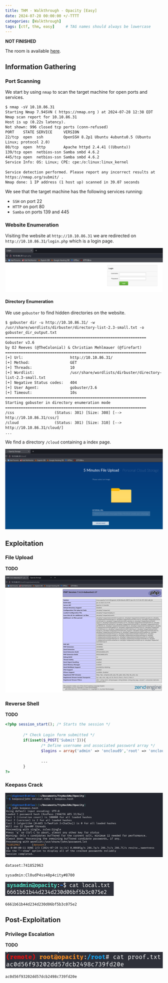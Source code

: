 ```yaml
---
title: THM - Walkthrough - Opacity [Easy]
date: 2024-07-28 00:00:00 +/-TTTT
categories: [Walkthrough]
tags: [ctf, thm, easy]     # TAG names should always be lowercase
---
```


**NOT FINISHED**

The room is available [here](https://tryhackme.com/room/opacity).

## Information Gathering

### Port Scanning

We start by using `nmap` to scan the target machine for open ports and services.

```
$ nmap -sV 10.10.86.31
Starting Nmap 7.94SVN ( https://nmap.org ) at 2024-07-28 12:38 EDT
Nmap scan report for 10.10.86.31
Host is up (0.22s latency).
Not shown: 996 closed tcp ports (conn-refused)
PORT    STATE SERVICE     VERSION
22/tcp  open  ssh         OpenSSH 8.2p1 Ubuntu 4ubuntu0.5 (Ubuntu Linux; protocol 2.0)
80/tcp  open  http        Apache httpd 2.4.41 ((Ubuntu))
139/tcp open  netbios-ssn Samba smbd 4.6.2
445/tcp open  netbios-ssn Samba smbd 4.6.2
Service Info: OS: Linux; CPE: cpe:/o:linux:linux_kernel

Service detection performed. Please report any incorrect results at https://nmap.org/submit/ .
Nmap done: 1 IP address (1 host up) scanned in 39.07 seconds
```

We see that the target machine has the following services running:
- `SSH` on port 22
- `HTTP` on port 80
- `Samba` on ports 139 and 445

### Website Enumeration

Visiting the website at `http://10.10.86.31` we are redirected on `http://10.10.86.31/login.php` which is a login page.

![Login Page](assets/img/posts/walkthroughs/opacity/20240728_opacity_login_page.png)

#### Directory Enumeration

We use `gobuster` to find hidden directories on the website.

```
$ gobuster dir -u http://10.10.86.31/ -w /usr/share/wordlists/dirbuster/directory-list-2.3-small.txt -o gobuster_dir_output.txt
===============================================================
Gobuster v3.6
by OJ Reeves (@TheColonial) & Christian Mehlmauer (@firefart)
===============================================================
[+] Url:                     http://10.10.86.31/
[+] Method:                  GET
[+] Threads:                 10
[+] Wordlist:                /usr/share/wordlists/dirbuster/directory-list-2.3-small.txt
[+] Negative Status codes:   404
[+] User Agent:              gobuster/3.6
[+] Timeout:                 10s
===============================================================
Starting gobuster in directory enumeration mode
===============================================================
/css                  (Status: 301) [Size: 308] [--> http://10.10.86.31/css/]
/cloud                (Status: 301) [Size: 310] [--> http://10.10.86.31/cloud/]
...
```

We find a directory `/cloud` containing a index page.

![Cloud Directory](assets/img/posts/walkthroughs/opacity/20240728_opacity_cloud.png)

## Exploitation

### File Upload

**TODO**

![phpinfo Injection](assets/img/posts/walkthroughs/opacity/20240728_opacity_phpinfo.png)

### Reverse Shell

**TODO**

```php
<?php session_start(); /* Starts the session */

        /* Check Login form submitted */
        if(isset($_POST['Submit'])){
                /* Define username and associated password array */
                $logins = array('admin' => 'oncloud9','root' => 'oncloud9','administrator' => 'oncloud9');

                ...
        }
?>
```

### Keepass Crack

![Keepass Database](assets/img/posts/walkthroughs/opacity/20240728_opacity_keepass_crack.png)

`dataset:741852963`

`sysadmin:Cl0udP4ss40p4city#8700`

![Local flag](assets/img/posts/walkthroughs/opacity/20240728_opacity_local_flag.png)

`6661b61b44d234d230d06bf5b3c075e2`

## Post-Exploitation

### Privilege Escalation

**TODO**

![Root flag](assets/img/posts/walkthroughs/opacity/20240728_opacity_root_flag.png)

`ac0d56f93202dd57dcb2498c739fd20e`